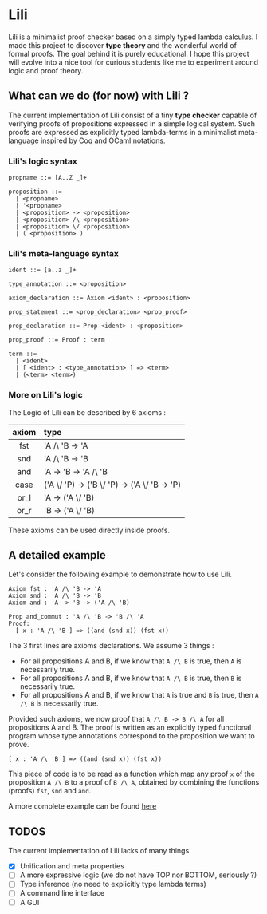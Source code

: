 # Lili

Lili is a minimalist proof checker based on a simply typed lambda calculus.
I made this project to discover **type theory** and the wonderful world of formal proofs. The goal behind it is purely educational. I hope this project will evolve into a nice tool for curious students like me to experiment around logic and proof theory.

## What can we do (for now) with Lili ?

The current implementation of Lili consist of a tiny **type checker** capable of verifying proofs of propositions expressed in a simple logical system. Such proofs are expressed as explicitly typed lambda-terms in a minimalist meta-language inspired by Coq and OCaml notations.

### Lili's logic syntax

```
propname ::= [A..Z _]+

proposition ::=
  | <propname>
  | '<propname>
  | <proposition> -> <proposition>
  | <proposition> /\ <proposition>
  | <proposition> \/ <proposition>
  | ( <proposition> )
```

### Lili's meta-language syntax

```
ident ::= [a..z _]+

type_annotation ::= <proposition>

axiom_declaration ::= Axiom <ident> : <proposition>

prop_statement ::= <prop_declaration> <prop_proof>

prop_declaration ::= Prop <ident> : <proposition>

prop_proof ::= Proof : term

term ::=
  | <ident>
  | [ <ident> : <type_annotation> ] => <term>
  | (<term> <term>)
```

### More on Lili's logic

The Logic of Lili can be described by 6 axioms :

| axiom | type                                            |
| :---: | :---------------------------------------------- |
|  fst  | 'A /\ 'B -> 'A                                  |
|  snd  | 'A /\ 'B -> 'B                                  |
|  and  | 'A -> 'B -> 'A /\ 'B                            |
| case  | ('A \\/ 'P) -> ('B \\/ 'P) -> ('A \\/ 'B -> 'P) |
| or_l  | 'A -> ('A \\/ 'B)                               |
| or_r  | 'B -> ('A \\/ 'B)                               |

These axioms can be used directly inside proofs.

## A detailed example

Let's consider the following example to demonstrate how to use Lili.

```coq
Axiom fst : 'A /\ 'B -> 'A
Axiom snd : 'A /\ 'B -> 'B
Axiom and : 'A -> 'B -> ('A /\ 'B)

Prop and_commut : 'A /\ 'B -> 'B /\ 'A
Proof:
  [ x : 'A /\ 'B ] => ((and (snd x)) (fst x))
```

The 3 first lines are axioms declarations. We assume 3 things :
+ For all propositions A and B, if we know that `A /\ B` is true, then `A` is necessarily true.
+ For all propositions A and B, if we know that `A /\ B` is true, then `B` is necessarily true.
+ For all propositions A and B, if we know that `A` is true and `B` is true, then `A /\ B` is necessarily true.

Provided such axioms, we now proof that `A /\ B -> B /\ A` for all propositions A and B. The proof is written as an explicitly typed functional program whose type annotations correspond to the proposition we want to prove.

```coq
[ x : 'A /\ 'B ] => ((and (snd x)) (fst x))
```

This piece of code is to be read as a function which map any proof `x` of the proposition `A /\ B` to a proof of `B /\ A`, obtained by combining the functions (proofs) `fst`, `snd` and `and`.

A more complete example can be found [here](./examples/logic_prop.lili)

## TODOS

The current implementation of Lili lacks of many things

+ [x] Unification and meta properties
+ [ ] A more expressive logic (we do not have TOP nor BOTTOM, seriously ?)
+ [ ] Type inference (no need to explicitly type lambda terms)
+ [ ] A command line interface
+ [ ] A GUI
